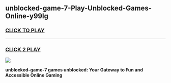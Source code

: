 
## unblocked-game-7-Play-Unblocked-Games-Online-y99lg
<h3>
<a href="https://premium76.site?title=unblocked-game-7&ref=24A">CLICK TO PLAY</a></h3>
<hr>

<h3>
<a href="https://premium76.site?title=unblocked-game-7&ref=24A">CLICK 2 PLAY</a>
  
</h3>

<a href="https://premium76.site?title=unblocked-game-7&ref=24A"><img src="https://clearcache.store/games.png"></a>


**unblocked-game-7 games unblocked: Your Gateway to Fun and Accessible Online Gaming**
